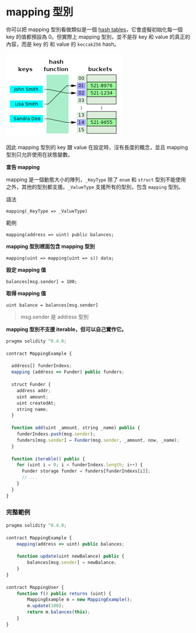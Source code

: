 # mapping 型別

你可以把 mapping 型別看做類似是一個 [hash tables](https://en.wikipedia.org/wiki/Hash_table)，它會虛擬初始化每一個 key 的值都預設為 0。但實際上 mapping 型別，並不是存 key 和 value 的真正的內容，而是 key 的 和 value 的 `keccak256` hash。

![](https://raw.githubusercontent.com/alincode/30-days-smart-contract/master/assets/16_hash_table.png)

因此 mapping 型別的 key 跟 value 在設定時，沒有長度的概念，並且 mapping 型別只允許使用在狀態變數。

**宣告 mapping**

mapping 是一個動態大小的陣列，`_KeyType` 除了 `enum` 和 `struct` 型別不能使用之外，其他的型別都支援。`_ValueType` 支援所有的型別，包含 `mapping` 型別。

語法
```
mapping(_KeyType => _ValueType)
```

範例
```
mapping(address => uint) public balances;
```

**mapping 型別裡面包含 mapping 型別**
```
mapping(uint => mapping(uint => s)) data;
```

**設定 mapping 值**
```
balances[msg.sender] = 100;
```

**取得 mapping 值**
```
uint balance = balances[msg.sender]
```

> msg.sender 是 address 型別

**mapping 型別不支援 iterable，但可以自己實作它。**


```js
pragma solidity ^0.4.0;

contract MappingExample {

  address[] funderIndexs;
  mapping (address => Funder) public funders;

  struct Funder {
    address addr;
    uint amount;
    uint createdAt;
    string name;
  }

  function add(uint _amount, string _name) public {
    funderIndexs.push(msg.sender);
    funders[msg.sender] = Funder(msg.sender, _amount, now, _name);
  }

  function iterable() public {
    for (uint i = 0; i < funderIndexs.length; i++) {
      Funder storage funder = funders[funderIndexs[i]];
      // ...  
    }
  }
}
```

### 完整範例

```js
pragma solidity ^0.4.0;

contract MappingExample {
    mapping(address => uint) public balances;

    function update(uint newBalance) public {
        balances[msg.sender] = newBalance;
    }
}

contract MappingUser {
    function f() public returns (uint) {
        MappingExample m = new MappingExample();
        m.update(100);
        return m.balances(this);
    }
}
```